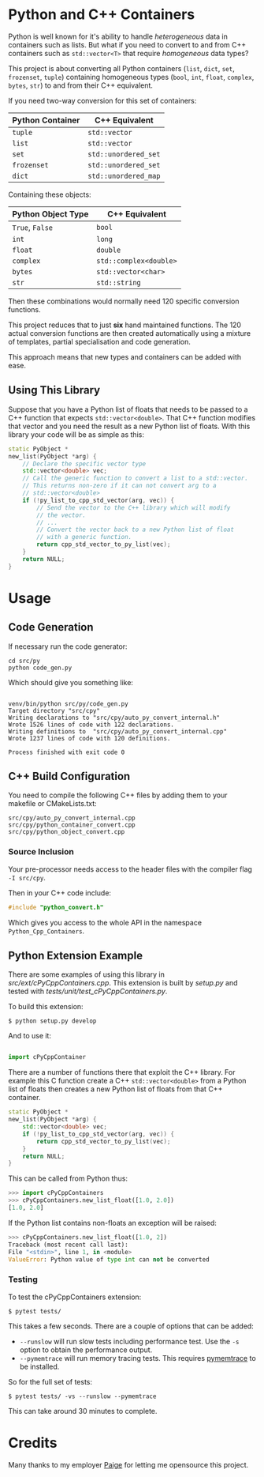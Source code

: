 # Python and C++ Containers

Python is well known for it's ability to handle *heterogeneous* data in containers such as lists.
But what if you need to convert to and from C++ containers such as ``std::vector<T>`` that require *homogeneous* data types?


This project is about converting all Python containers (``list``, ``dict``, ``set``, ``frozenset``, ``tuple``) containing
homogeneous types (``bool``, ``int``, ``float``, ``complex``, ``bytes``, ``str``) to and from their C++ equivalent.

If you need two-way conversion for this set of containers:

| Python Container | C++ Equivalent    |
|-----------------|-----------------------|
| ``tuple``       | ``std::vector``       |
| ``list``        | ``std::vector``       |
| ``set``         | ``std::unordered_set`` |
| ``frozenset``   | ``std::unordered_set`` |
| ``dict``        | ``std::unordered_map`` |

Containing these objects:

| Python Object Type  | C++ Equivalent      |
|---------------------|--------------------------|
| ``True``, ``False`` | ``bool``                 |
| ``int``             | ``long``                 |
| ``float``           | ``double``               |
| ``complex``         | ``std::complex<double>`` |
| ``bytes``           | ``std::vector<char>``    |
| ``str``             | ``std::string``          |

Then these combinations would normally need 120 specific conversion
functions.

This project reduces that to just **six** hand maintained functions.
The 120 actual conversion functions are then created automatically
using a mixture of templates, partial specialisation and code generation.

This approach means that new types and containers can be added with ease.

## Using This Library

Suppose that you have a Python list of floats that needs to be passed to a C++ function that expects `std::vector<double>`.
That C++ function modifies that vector and you need the result as a new Python list of floats.
With this library your code will be as simple as this:

```c++
static PyObject *
new_list(PyObject *arg) {
    // Declare the specific vector type
    std::vector<double> vec;
    // Call the generic function to convert a list to a std::vector.
    // This returns non-zero if it can not convert arg to a
    // std::vector<double> 
    if (!py_list_to_cpp_std_vector(arg, vec)) {
        // Send the vector to the C++ library which will modify
        // the vector.
        // ...
        // Convert the vector back to a new Python list of float
        // with a generic function.
        return cpp_std_vector_to_py_list(vec);
    }
    return NULL;
}
```

# Usage

## Code Generation

If necessary run the code generator:


```shell
cd src/py
python code_gen.py
```

Which should give you something like:

```shell

venv/bin/python src/py/code_gen.py
Target directory "src/cpy"
Writing declarations to "src/cpy/auto_py_convert_internal.h"
Wrote 1526 lines of code with 122 declarations.
Writing definitions to  "src/cpy/auto_py_convert_internal.cpp"
Wrote 1237 lines of code with 120 definitions.

Process finished with exit code 0
```

## C++ Build Configuration

You need to compile the following C++ files by adding them to your makefile or CMakeLists.txt:

```text
src/cpy/auto_py_convert_internal.cpp
src/cpy/python_container_convert.cpp
src/cpy/python_object_convert.cpp
```

### Source Inclusion

Your pre-processor needs access to the header files with the compiler flag ``-I src/cpy``.

Then in your C++ code include:

```c++
#include "python_convert.h"
```

Which gives you access to the whole API in the namespace ``Python_Cpp_Containers``.

## Python Extension Example

There are some examples of using this library in *src/ext/cPyCppContainers.cpp*.
This extension is built by *setup.py* and tested with *tests/unit/test_cPyCppContainers.py*.

To build this extension:

```shell
$ python setup.py develop
```

And to use it:

```python

import cPyCppContainer
```

There are a number of functions there that exploit the C++ library.
For example this C function create a C++ ``std::vector<double>`` from a Python list of
floats then creates a new Python list of floats from that C++ container.

```c++
static PyObject *
new_list(PyObject *arg) {
    std::vector<double> vec;
    if (!py_list_to_cpp_std_vector(arg, vec)) {
        return cpp_std_vector_to_py_list(vec);
    }
    return NULL;
}
```

This can be called from Python thus:

```python
>>> import cPyCppContainers
>>> cPyCppContainers.new_list_float([1.0, 2.0])
[1.0, 2.0]
```

If the Python list contains non-floats an exception will be raised:

```python
>>> cPyCppContainers.new_list_float([1.0, 2])
Traceback (most recent call last):
File "<stdin>", line 1, in <module>
ValueError: Python value of type int can not be converted
```

### Testing

To test the cPyCppContainers extension:

```shell
$ pytest tests/
```

This takes a few seconds.
There are a couple of options that can be added:

* ``--runslow`` will run slow tests including performance test. Use the ``-s`` option to obtain the performance output.
* ``--pymemtrace`` will run memory tracing tests. This requires [pymemtrace](https://pypi.org/project/pymemtrace/) to be installed.

So for the full set of tests:

``` shell
$ pytest tests/ -vs --runslow --pymemtrace
```

This can take around 30 minutes to complete.

# Credits

Many thanks to my employer [Paige](https://www.paige.ai) for letting me opensource this project.

